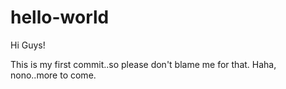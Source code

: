 # hello-world

Hi Guys!

This is my first commit..so please don't blame me for that. Haha, nono..more to come.
